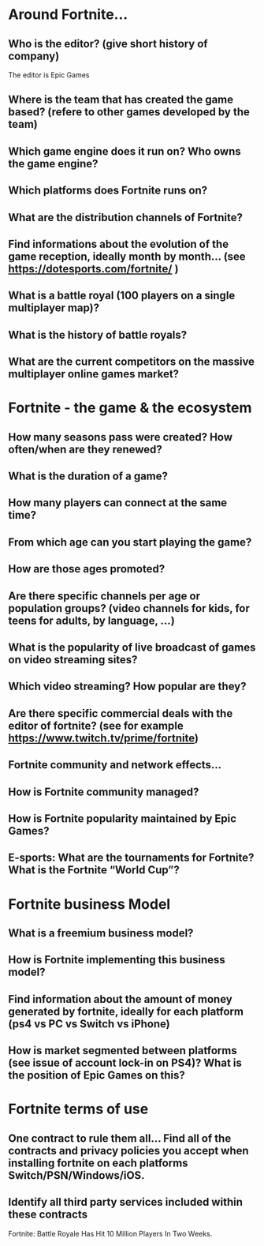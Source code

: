 # Around Fortnite…
## Who is the editor? (give short history of company)
The editor is Epic Games
## Where is the team that has created the game based? (refere to other games developed by the team)
## Which game engine does it run on? Who owns the game engine?
## Which platforms does Fortnite runs on?
## What are the distribution channels of Fortnite?
## Find informations about the evolution of the game reception, ideally month by month… (see https://dotesports.com/fortnite/ )
## What is a battle royal (100 players on a single multiplayer map)?
## What is the history of battle royals?
## What are the current competitors on the massive multiplayer online games market?

# Fortnite - the game & the ecosystem
## How many seasons pass were created? How often/when are they renewed?
## What is the duration of a game?
## How many players can connect at the same time?
## From which age can you start playing the game?
## How are those ages promoted?
## Are there specific channels per age or population groups? (video channels for kids, for teens for adults, by language, …)
## What is the popularity of live broadcast of games on video streaming sites?
## Which video streaming? How popular are they?
## Are there specific commercial deals with the editor of fortnite? (see for example https://www.twitch.tv/prime/fortnite)
## Fortnite community and network effects…
## How is Fortnite community managed?
## How is Fortnite popularity maintained by Epic Games?
## E-sports: What are the tournaments for Fortnite? What is the Fortnite “World Cup”?

# Fortnite business Model
## What is a freemium business model?
## How is Fortnite implementing this business model?
## Find information about the amount of money generated by fortnite, ideally for each platform (ps4 vs PC vs Switch vs iPhone)
## How is market segmented between platforms (see issue of account lock-in on PS4)? What is the position of Epic Games on this?

# Fortnite terms of use
##  One contract to rule them all… Find all of the contracts and privacy policies you accept when installing fortnite on each platforms Switch/PSN/Windows/iOS.
## Identify all third party services included within these contracts















Fortnite: Battle Royale Has Hit 10 Million Players In Two Weeks.
